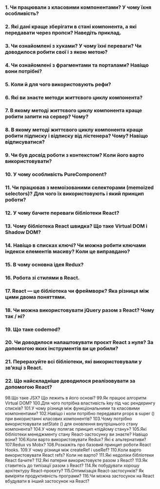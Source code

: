 ### 1. Чи працювали з класовими компонентами? У чому їхня особливість?

### 2. Які дані краще зберігати в стані компонента, а які передавати через пропси? Наведіть приклад.

### 3. Чи ознайомлені з хуками? У чому їхні переваги? Чи доводилося робити свої і з якою метою?

### 4. Чи ознайомлені з фрагментами та порталами? Навіщо вони потрібні?

### 5. Коли й для чого використовують рефи?

### 6. Які ви знаєте методи життєвого циклу компонента?

### 7. В якому методі життєвого циклу компонента краще робити запити на сервер? Чому?

### 8. В якому методі життєвого циклу компонента краще робити підписку і відписку від лістенера? Чому? Навіщо відписуватися?

### 9. Чи був досвід роботи з контекстом? Коли його варто використовувати?

### 10. У чому особливість PureComponent?

### 11. Чи працював з мемоізованими селекторами (memoized selectors)? Для чого їх використовують і який принцип роботи?

### 12. У чому бачите переваги бібліотеки React?

### 13. Чому бібліотека React швидка? Що таке Virtual DOM і Shadow DOM?

### 14. Навіщо в списках ключі? Чи можна робити ключами індекси елементів масиву? Коли це виправдано?

### 15. В чому основна ідея Redux?

### 16. Робота зі стилями в React.

### 17. React — це бібліотека чи фреймворк? Яка різниця між цими двома поняттями.

### 18. Чи можна використовувати jQuery разом з React? Чому так / ні?

### 19. Що таке codemod?

### 20. Чи доводилося налаштовувати проєкт React з нуля? За допомогою яких інструментів ви це робили?

### 21. Перерахуйте всі бібліотеки, які використовували у зв’язці з React.

### 22. Що найскладніше доводилося реалізовувати за допомогою React?

98.Що таке JSX? Що лежить в його основі?
99.Як працює алгоритм Virtual DOM?
100.Для чого потрібна властивість key під час рендерингу списків?
101.У чому різниця між функціональними та класовими компонентами?
102.Навіщо і коли потрібно передавати props в super () при використанні класових компонентів?
103.Чому потрібно використовувати setState () для оновлення внутрішнього стану компонента?
104.У чому полягає принцип «підйому стану»?
105.Які бібліотеки менеджменту стану React-застосунку ви знаєте? Навіщо вони?
106.Коли варто використовувати Redux? Які є альтернативи?
107.Redux vs Mobx?
108.Розкажіть про базовий принцип роботи React Hooks.
109.У чому різниця між createRef і useRef?
110.Коли варто використовувати React refs? Коли не варто?
111.Які недоліки бібліотеки React бачите?
112.Які патерни використовуєте разом з React?
113.Як ставитесь до типізації разом з React?
114.Як побудувати хорошу архітектуру React-проєкту?
115.Оптимізація React-застосунків? Як виміряти продуктивність програми?
116.Чи можна застосунок на React вбудувати в інший застосунок на React?
